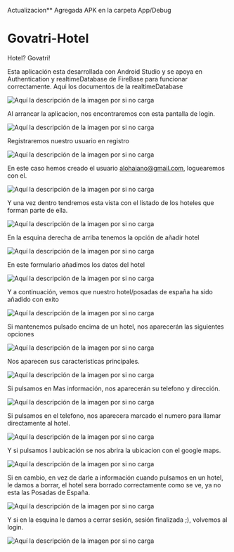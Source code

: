Actualizacion** Agregada APK en la carpeta App/Debug


# Govatri-Hotel

Hotel? Govatri!

Esta aplicación esta desarrollada con Android Studio y se apoya en Authentication y  realtimeDatabase de FireBase para funcionar correctamente.
Aqui los documentos de la realtimeDatabase

![Aquí la descripción de la imagen por si no carga](https://github.com/AdrianJimenezMontilla/Govatri-Hotel/blob/master/imagenes/firebase.png)


Al arrancar la aplicacion, nos encontraremos con esta pantalla de login.


![Aquí la descripción de la imagen por si no carga](https://github.com/AdrianJimenezMontilla/Govatri-hotel-v2/blob/master/imagenes/a1.png)

Registraremos nuestro usuario en registro

![Aquí la descripción de la imagen por si no carga](https://github.com/AdrianJimenezMontilla/Govatri-Hotel/blob/master/imagenes/captura2.png)

En este caso hemos creado el usuario alohaiano@gmail.com, loguearemos con el.

![Aquí la descripción de la imagen por si no carga](
https://github.com/AdrianJimenezMontilla/Govatri-Hotel/blob/master/imagenes/captura3.png)

Y una vez dentro tendremos esta vista con el listado de los hoteles que forman parte de ella.

![Aquí la descripción de la imagen por si no carga](
https://github.com/AdrianJimenezMontilla/Govatri-Hotel/blob/master/imagenes/captura4.png)

En la esquina derecha de arriba tenemos la opción de añadir hotel

![Aquí la descripción de la imagen por si no carga](
https://github.com/AdrianJimenezMontilla/Govatri-Hotel/blob/master/imagenes/captura5.png)

En este formulario añadimos los datos del hotel

![Aquí la descripción de la imagen por si no carga](
https://github.com/AdrianJimenezMontilla/Govatri-Hotel/blob/master/imagenes/captura6.png)

Y a continuación, vemos que nuestro hotel/posadas de españa ha sido añadido con exito

![Aquí la descripción de la imagen por si no carga](
https://github.com/AdrianJimenezMontilla/Govatri-Hotel/blob/master/imagenes/captura7.png)

Si mantenemos pulsado encima de un hotel, nos aparecerán las siguientes opciones

![Aquí la descripción de la imagen por si no carga](
https://github.com/AdrianJimenezMontilla/Govatri-Hotel/blob/master/imagenes/captura8.png)

Nos aparecen sus caracteristicas principales.

![Aquí la descripción de la imagen por si no carga](
https://github.com/AdrianJimenezMontilla/Govatri-Hotel/blob/master/imagenes/captura9.png)

Si pulsamos en Mas información, nos aparecerán su telefono y dirección.

![Aquí la descripción de la imagen por si no carga](
https://github.com/AdrianJimenezMontilla/Govatri-Hotel/blob/master/imagenes/captura10.png)

Si pulsamos en el telefono, nos aparecera marcado el numero para llamar directamente al hotel.

![Aquí la descripción de la imagen por si no carga](
https://github.com/AdrianJimenezMontilla/Govatri-Hotel/blob/master/imagenes/captura11.png)

Y si pulsamos l aubicación se nos abrira la ubicacion con el google maps.

![Aquí la descripción de la imagen por si no carga](
https://github.com/AdrianJimenezMontilla/Govatri-Hotel/blob/master/imagenes/captura12.png)

Si en cambio, en vez de darle a información cuando pulsamos en un hotel, le damos a borrar, el hotel sera borrado correctamente
como se ve, ya no esta las Posadas de España.

![Aquí la descripción de la imagen por si no carga](
https://github.com/AdrianJimenezMontilla/Govatri-Hotel/blob/master/imagenes/captura13.png)

Y si en la esquina le damos a cerrar sesión, sesión finalizada ;), volvemos al login.

![Aquí la descripción de la imagen por si no carga](
https://github.com/AdrianJimenezMontilla/Govatri-Hotel/blob/master/imagenes/captura14.png)
